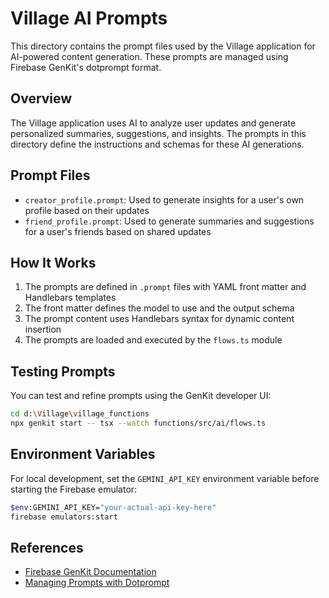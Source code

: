 # Village AI Prompts

This directory contains the prompt files used by the Village application for AI-powered content generation. These prompts are managed using Firebase GenKit's dotprompt format.

## Overview

The Village application uses AI to analyze user updates and generate personalized summaries, suggestions, and insights. The prompts in this directory define the instructions and schemas for these AI generations.

## Prompt Files

- `creator_profile.prompt`: Used to generate insights for a user's own profile based on their updates
- `friend_profile.prompt`: Used to generate summaries and suggestions for a user's friends based on shared updates

## How It Works

1. The prompts are defined in `.prompt` files with YAML front matter and Handlebars templates
2. The front matter defines the model to use and the output schema
3. The prompt content uses Handlebars syntax for dynamic content insertion
4. The prompts are loaded and executed by the `flows.ts` module

## Testing Prompts

You can test and refine prompts using the GenKit developer UI:

```bash
cd d:\Village\village_functions
npx genkit start -- tsx --watch functions/src/ai/flows.ts
```

## Environment Variables

For local development, set the `GEMINI_API_KEY` environment variable before starting the Firebase emulator:

```bash
$env:GEMINI_API_KEY="your-actual-api-key-here"
firebase emulators:start
```

## References

- [Firebase GenKit Documentation](https://firebase.google.com/docs/genkit)
- [Managing Prompts with Dotprompt](https://firebase.google.com/docs/genkit/dotprompt)
